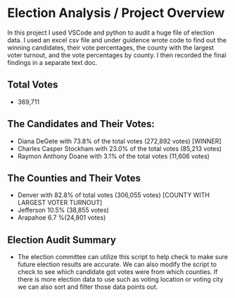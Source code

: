 # Election Analysis / Project Overview
In this project I used VSCode and python to audit a huge file of election data. I used an excel csv file and under guidence wrote code to find out the winning candidates, their vote percentages, the county with the largest voter turnout, and the vote percentages by county. I then recorded the final findings in a separate text doc. 
## Total Votes
- 369,711
## The Candidates and Their Votes: 
- Diana DeGete with 73.8% of the total votes (272,892 votes) [WINNER]
- Charles Casper Stockham with 23.0% of the total votes (85,213 votes)
- Raymon Anthony Doane with 3.1% of the total votes (11,606 votes)
## The Counties and Their Votes
- Denver with 82.8% of total votes (306,055 votes) [COUNTY WITH LARGEST VOTER TURNOUT]
- Jefferson 10.5% (38,855 votes) 
- Arapahoe 6.7 %(24,801 votes)
## Election Audit Summary
- The election committee can utilize this script to help check to make sure future election results are accurate. We can also modify the script to check to see which candidate got votes were from which counties. If there is more election data to use such as voting location or voting city we can also sort and filter those data points out.
